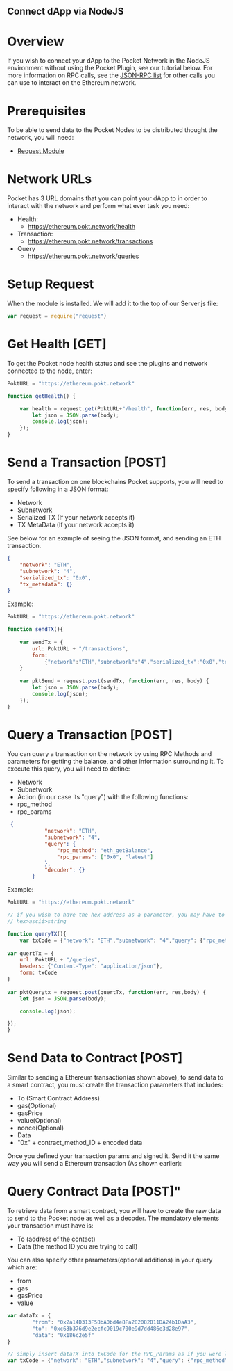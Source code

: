 ## Connect dApp via NodeJS
# Overview

If you wish to connect your dApp to the Pocket Network in the NodeJS environment without using the Pocket Plugin, see our tutorial below. For more information on RPC calls, see the [JSON-RPC list](https://github.com/ethereum/wiki/wiki/JSON-RPC) for other calls you can use to interact on the Ethereum network. 
# Prerequisites
To be able to send data to the Pocket Nodes to be distributed thought the network, you will need:
*   [Request Module](https://www.npmjs.com/package/request) 
# Network URLs
Pocket has 3 URL domains that you can point your dApp to in order to interact with the network and perform what ever task you need:

*   Health:
    *  https://ethereum.pokt.network/health
*   Transaction:
    *   https://ethereum.pokt.network/transactions
* Query
   *   https://ethereum.pokt.network/queries

# Setup Request
When the module is installed. We will add it to the top of our Server.js file:
```Javascript
var request = require("request")
```
# Get Health [GET]
To get the Pocket node health status and see the plugins and network connected to the node, enter: 
```Javascript
PoktURL = "https://ethereum.pokt.network"

function getHealth() {

    var health = request.get(PoktURL+"/health", function(err, res, body) {  
        let json = JSON.parse(body);
        console.log(json);
    });
}
```
# Send a Transaction [POST]
To send a transaction on one blockchains Pocket supports, you will need to specify following in a JSON format:
*   Network 
*   Subnetwork 
*   Serialized TX (If your network accepts it)
*   TX MetaData (If your network accepts it)

See below for an example of seeing the JSON format, and sending an ETH transaction. 
```JSON
{
    "network": "ETH",
    "subnetwork": "4",
    "serialized_tx": "0x0",
    "tx_metadata": {}
}
```
Example:
```Javascript
PoktURL = "https://ethereum.pokt.network"

function sendTX(){
    
    var sendTx = {
        url: PoktURL + "/transactions",
        form: 
            {"network":"ETH","subnetwork":"4","serialized_tx":"0x0","tx_metadata":{}}
    }
    
    var pktSend = request.post(sendTx, function(err, res, body) {  
        let json = JSON.parse(body);
        console.log(json);
    });
}
```
#   Query a Transaction [POST]
You can query a transaction on the network by using RPC Methods and parameters for getting the balance, and other information surrounding it. To execute this query, you will need to define:
*   Network
*   Subnetwork
*   Action (in our case its "query") with the following functions:
   *   rpc_method
   *   rpc_params   
```JSON
 {
            "network": "ETH",
            "subnetwork": "4",
            "query": {
                "rpc_method": "eth_getBalance",
                "rpc_params": ["0x0", "latest"]
            },
            "decoder": {}
        }
```
Example: 
```Javascript
PoktURL = "https://ethereum.pokt.network"

// if you wish to have the hex address as a parameter, you may have to use the web3 library to convert
// hex>ascii>string

function queryTX(){
    var txCode = {"network": "ETH","subnetwork": "4","query": {"rpc_method": "eth_getTransactionCount", "rpc_params":["0x0", "latest"]},"decoder":{}}
   
var quertTx = {
    url: PoktURL + "/queries",
    headers: {"Content-Type": "application/json"},
    form: txCode   
}
    
var pktQuerytx = request.post(quertTx, function(err, res,body) {  
    let json = JSON.parse(body);

    console.log(json);

}); 
}
```
# Send Data to Contract [POST]

Similar to sending a Ethereum transaction(as shown above), to send data to a smart contract, you must create the transaction parameters that includes: 
*   To (Smart Contract Address)
*   gas(Optional)
*   gasPrice 
*   value(Optional)
*   nonce(Optional)
*   Data 
   *   "0x" + contract_method_ID + encoded data

Once you defined your transaction params and signed it. Send it the same way you will send a Ethereum transaction (As shown earlier):
# Query Contract Data [POST]"
To retrieve data from a smart contract, you will have to create the raw data to send to the Pocket node as well as a decoder. The mandatory elements your transaction must have is:
*   To (address of the contact)
*   Data (the method ID you are trying to call)

You can also specify other parameters(optional additions) in your query which are:
*   from
*   gas
*   gasPrice
*   value
```Javascript
var dataTx = {
        "from": "0x2a14D313F58bA0bd4e8Fa282082D11DA24b1DaA3",
        "to": "0xc63b376d9e2ecfc9019c700e9d7dd486e3d28e97",
        "data": "0x186c2e5f"
}

// simply insert dataTX into txCode for the RPC_Params as if you were looking up a transaction.
var txCode = {"network": "ETH","subnetwork": "4","query": {"rpc_method": "eth_call", "rpc_params":[ dataTx, "latest"]},"decoder":{}}
```

